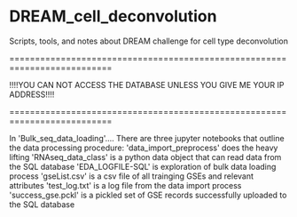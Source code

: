 # DREAM_cell_deconvolution 
Scripts, tools, and notes about DREAM challenge for cell type deconvolution

==========================================================================

!!!!YOU CAN NOT ACCESS THE DATABASE UNLESS YOU GIVE ME YOUR IP ADDRESS!!!!

==========================================================================

In 'Bulk_seq_data_loading'....
  There are three jupyter notebooks that outline the data processing procedure:
    'data_import_preprocess' does the heavy lifting
    'RNAseq_data_class' is a python data object that can read data from the SQL database
    'EDA_LOGFILE-SQL' is exploration of bulk data loading process
  'gseList.csv' is a csv file of all trainging GSEs and relevant attributes
  'test_log.txt' is a log file from the data import process
  'success_gse.pckl' is a pickled set of GSE records successfully uploaded to the SQL database
